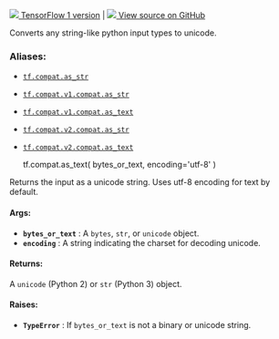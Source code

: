 [ ![](https://tensorflow.google.cn/images/tf_logo_32px.png) TensorFlow 1
version](/versions/r1.15/api_docs/python/tf/compat/as_text) |  [
![](https://tensorflow.google.cn/images/GitHub-Mark-32px.png) View source on
GitHub
](https://github.com/tensorflow/tensorflow/blob/r2.0/tensorflow/python/util/compat.py#L74-L95)  
  
  
Converts any string-like python input types to unicode.

### Aliases:

  * [`tf.compat.as_str`](/api_docs/python/tf/compat/as_text)
  * [`tf.compat.v1.compat.as_str`](/api_docs/python/tf/compat/as_text)
  * [`tf.compat.v1.compat.as_text`](/api_docs/python/tf/compat/as_text)
  * [`tf.compat.v2.compat.as_str`](/api_docs/python/tf/compat/as_text)
  * [`tf.compat.v2.compat.as_text`](/api_docs/python/tf/compat/as_text)

    
    
    tf.compat.as_text(
        bytes_or_text,
        encoding='utf-8'
    )
    

Returns the input as a unicode string. Uses utf-8 encoding for text by
default.

#### Args:

  * **`bytes_or_text`** : A `bytes`, `str`, or `unicode` object.
  * **`encoding`** : A string indicating the charset for decoding unicode.

#### Returns:

A `unicode` (Python 2) or `str` (Python 3) object.

#### Raises:

  * **`TypeError`** : If `bytes_or_text` is not a binary or unicode string.


